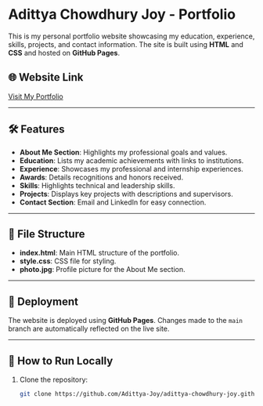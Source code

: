 # Adittya Chowdhury Joy - Portfolio

This is my personal portfolio website showcasing my education, experience, skills, projects, and contact information. The site is built using **HTML** and **CSS** and hosted on **GitHub Pages**.

## 🌐 Website Link
[Visit My Portfolio](https://adittya-chowdhury-joy.github.io)

---

## 🛠️ Features
- **About Me Section**: Highlights my professional goals and values.
- **Education**: Lists my academic achievements with links to institutions.
- **Experience**: Showcases my professional and internship experiences.
- **Awards**: Details recognitions and honors received.
- **Skills**: Highlights technical and leadership skills.
- **Projects**: Displays key projects with descriptions and supervisors.
- **Contact Section**: Email and LinkedIn for easy connection.

---

## 📂 File Structure
- **index.html**: Main HTML structure of the portfolio.
- **style.css**: CSS file for styling.
- **photo.jpg**: Profile picture for the About Me section.

---

## 🚀 Deployment
The website is deployed using **GitHub Pages**. Changes made to the `main` branch are automatically reflected on the live site.

---

## 📝 How to Run Locally
1. Clone the repository:
   ```bash
   git clone https://github.com/Adittya-Joy/adittya-chowdhury-joy.github.io.git
